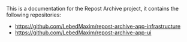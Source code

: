 This is a documentation for the Repost Archive project, it contains the following repositories:
- https://github.com/LebedMaxim/repost-archive-app-infrastructure
- https://github.com/LebedMaxim/repost-archive-app-ui

